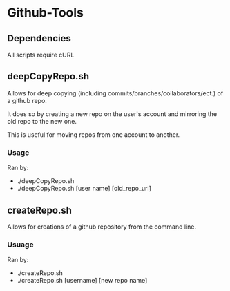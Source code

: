 # Github-Tools

## Dependencies
All scripts require cURL

## deepCopyRepo.sh
Allows for deep copying (including commits/branches/collaborators/ect.) of a github repo. 

It does so by creating a new repo on the user's account and mirroring the old repo to the new one.

This is useful for moving repos from one account to another.

### Usage
Ran by:
* ./deepCopyRepo.sh
* ./deepCopyRepo.sh [user name] [old_repo_url] 

## createRepo.sh
Allows for creations of a github repository from the command line.

### Usuage
Ran by:
* ./createRepo.sh
* ./createRepo.sh [username] [new repo name]
